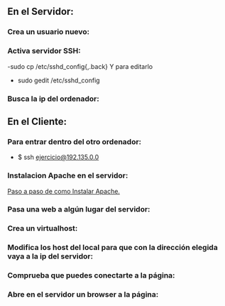 ## En el Servidor: 

### Crea un usuario nuevo:


### Activa servidor SSH: 

-sudo cp /etc/sshd_config{,.back}
Y para editarlo 
- sudo gedit /etc/sshd_config

### Busca la ip del ordenador:



## En el Cliente: 

### Para entrar dentro del otro ordenador: 
- $ ssh ejercicio@192.135.0.0

### Instalacion Apache en el servidor:  
[Paso a paso de como Instalar Apache.](https://github.com/PauMadu/Tema-3/blob/main/MemoriasApache.md)

### Pasa una web a algún lugar del servidor: 

### Crea un virtualhost: 

### Modifica los host del local para que con la dirección elegida vaya a la ip del servidor: 

### Comprueba que puedes conectarte a la página: 

### Abre en el servidor un browser a la página: 
